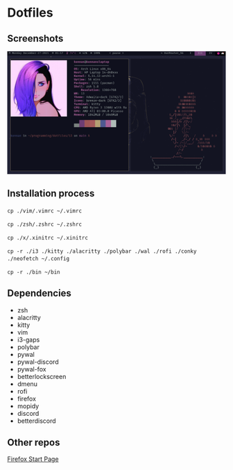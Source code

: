 # Dotfiles

## Screenshots

<img src="./screenshots/2021-12-27_01-17.png">

## Installation process

`cp ./vim/.vimrc ~/.vimrc`

`cp ./zsh/.zshrc ~/.zshrc`

`cp ./x/.xinitrc ~/.xinitrc`

`cp -r ./i3 ./kitty ./alacritty ./polybar ./wal ./rofi ./conky ./neofetch ~/.config`

`cp -r ./bin ~/bin`

## Dependencies

-   zsh
-   alacritty
-   kitty
-   vim
-   i3-gaps
-   polybar
-   pywal
-   pywal-discord
-   pywal-fox
-   betterlockscreen
-   dmenu
-   rofi
-   firefox
-   mopidy
-   discord
-   betterdiscord

## Other repos

[Firefox Start Page](https://github.com/KennanHunter/startpage)
